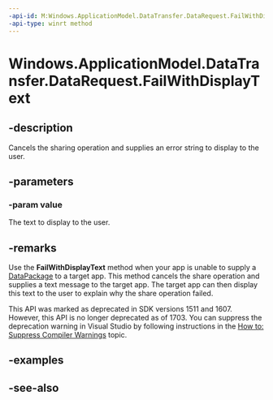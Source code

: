 ```yaml
---
-api-id: M:Windows.ApplicationModel.DataTransfer.DataRequest.FailWithDisplayText(System.String)
-api-type: winrt method
---
```


<!-- Method syntax
public void FailWithDisplayText(System.String value)
-->

# Windows.ApplicationModel.DataTransfer.DataRequest.FailWithDisplayText

## -description
Cancels the sharing operation and supplies an error string to display to the user.

## -parameters
### -param value
The text to display to the user.

## -remarks
Use the **FailWithDisplayText** method when your app is unable to supply a [DataPackage](datapackage.md) to a target app. This method cancels the share operation and supplies a text message to the target app. The target app can then display this text to the user to explain why the share operation failed.

This API was marked as deprecated in SDK versions 1511 and 1607. However, this API is no longer deprecated as of 1703. You can suppress the deprecation warning in Visual Studio by following instructions in the [How to: Suppress Compiler Warnings](/visualstudio/ide/how-to-suppress-compiler-warnings) topic.

## -examples

## -see-also
